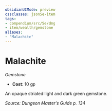 ```yaml
---
obsidianUIMode: preview
cssclasses: json5e-item
tags:
- compendium/src/5e/dmg
- item/wealth/gemstone
aliases: 
- "Malachite"
---
```

# Malachite
*Gemstone*  

- **Cost**: 10 gp

An opaque striated light and dark green gemstone.

*Source: Dungeon Master's Guide p. 134*